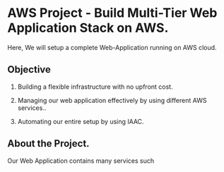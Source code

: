 # AWS Project - Build Multi-Tier Web Application Stack on AWS.

Here, We will setup a complete Web-Application running on AWS cloud. 

## Objective

1. Building a flexible infrastructure with no upfront cost.

2. Managing our web application effectively by using different AWS services..

3. Automating our entire setup by using IAAC.

## About the Project.
Our Web Application contains many services such 
